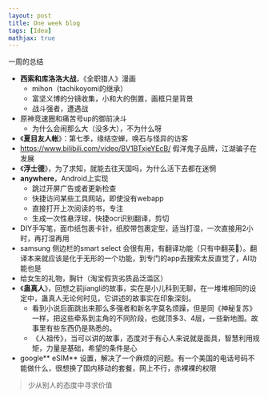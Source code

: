 ```yaml
---
layout: post
title: One week blog
tags: [Idea]
mathjax: true
---
```


一周的总结

* **西索和库洛洛大战**，《全职猎人》漫画
  * mihon（tachikoyomi的继承）
  * 富坚义博的分镜收集，小和大的倒置，画框只是背景
  * 战斗强者，遭遇战
* 原神竞速圈和痛苦号up的御前决斗
  * 为什么会闹那么大（没多大），不为什么呀
* 《**夏目友人帐**》：第七季，缘结空蝉，唤石与怪异的访客
* https://www.bilibili.com/video/BV1BTxjeYEcB/ 假洋鬼子品牌，江湖骗子在发展
* 《**浮士德**》，为了求知，就能去往天国吗，为什么活下去都在迷惘
* **anywhere**，Android上实现
  * 跳过开屏广告或者更新检查
  * 快捷访问某些工具网站，即使没有webapp
  * 直接打开上次阅读的书，专注
  * 生成一次性悬浮球，快捷ocr识别翻译，剪切
* DIY手写笔，面巾纸包裹卡针，纸胶带包裹定型，适当打湿，一次直接用2小时，再打湿再用
* samsung 侧边栏的smart select 会很有用，有翻译功能（只有中翻英🤔）。翻译本来就应该是化于无形的一个功能，到专门的app去搜索太反直觉了，AI功能也是
* 给女生的礼物，胸针（淘宝假货劣质品泛滥区）
* 《**蛊真人**》，回想之前jiangli的故事，实在是小儿科到无聊，在一堆堆相同的设定中，蛊真人无论何时见，它讲述的故事实在印象深刻。
  * 看到小说后面跳出来那么多强者和新名字莫名烦躁，但是同《神秘复苏》一样，把这些牵系到主角的不同阶段，也就顶多3、4层，一些新地图。故事里有些东西仍是熟悉的。
  * 《人祖传》，当可以讲的故事，态度对于有心人来说就是面具，智慧利用规矩，力量是基础，希望的条件是心
* google** eSIM** 设置，解决了一个麻烦的问题。有一个美国的电话号码不能做什么，很想换了国内移动的套餐，网上不行，赤裸裸的权限

> 少从别人的态度中寻求价值


